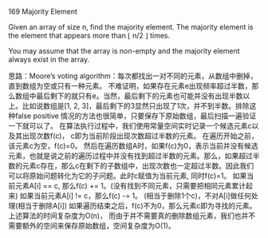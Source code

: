 169 Majority Element

Given an array of size n, find the majority element. The majority element is the element that appears more than ⌊ n/2 ⌋ times.

You may assume that the array is non-empty and the majority element always exist in the array.

思路：Moore’s voting algorithm：每次都找出一对不同的元素，从数组中删掉，直到数组为空或只有一种元素。 不难证明，如果存在元素e出现频率超过半数，那么数组中最后剩下的就只有e。当然，最后剩下的元素也可能并没有出现半数以上。比如说数组是[1, 2, 3]，最后剩下的3显然只出现了1次，并不到半数。排除这种false positive 情况的方法也很简单，只要保存下原始数组，最后扫描一遍验证一下就可以了。
在算法执行过程中，我们使用常量空间实时记录一个候选元素c以及其出现次数f(c)， c即为当前阶段出现次数超过半数的元素。
在遍历开始之前，该元素c为空，f(c)=0。
然后在遍历数组A时，如果f(c)为0，表示当前并没有候选元素，也就是说之前的遍历过程中并没有找到超过半数的元素。那么，如果超过半数的元素c存在，那么c在剩下的子数组中，出现次数也一定超过半数。因此我们可以将原始问题转化为它的子问题。此时c赋值为当前元素, 同时f(c)=1。
如果当前元素A[i] == c, 那么f(c) += 1。(没有找到不同元素，只需要把相同元素累计起来)
如果当前元素A[i] != c，那么f(c) -= 1。 (相当于删除1个c)，不对A[i]做任何处理(相当于删除A[i])
如果遍历结束之后，f(c)不为0，那么元素c即为寻找的元素。上述算法的时间复杂度为O(n)， 而由于并不需要真的删除数组元素，我们也并不需要额外的空间来保存原始数组，空间复杂度为O(1)。